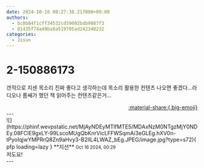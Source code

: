 ```yaml
---
date: 2024-10-16 00:27:38.217000+09:00
authors:
  - bc8b84f1cff34532cd59602bdb9087f3
  - 01435f74a49ba8a519705ad242348232
categories:
  - Jisun
---
```


# 2-150886173

<div class="post-container" markdown="1">
<div class="content-container md-sidebar__scrollwrap" markdown="1">

갠적으로 지센 목소리 진짜 좋다고 생각하는데 목소리 활용한 컨텐츠 나오면 좋겠다...라디오나 롬쌔가 했던 책 읽어주는 컨텐츠같은거...

</div>
</div>

<div style="text-align: right;" markdown="1">
<a href="https://weverse.io/fromis9/fanpost/2-150886173" style="text-align: right;">:material-share:{.big-emoji}</a>
</div>
---

<div class="comments-container md-sidebar__scrollwrap" markdown="1">
<div class="comment" markdown="1">
<div class='id-container' markdown="1">
![](https://phinf.wevpstatic.net/MjAyNDEyMTlfMTE5/MDAxNzM0NTgzMjY0NDEy.08FClE9gxLY-99LscoMUgQbKnrVicLFFWSqmAi3eGLEg.hXV0n-tPyoIqjwYMPRrQ8Zn9aHvy3-B2llL4LWAZ_bEg.JPEG/image.jpg?type=s72){ pfp loading=lazy }
**<span class="artist">지선</span>** <small>Oct 16 2024, 00:29</small><br>
</div>
<div class='comment-body' markdown="1">
저도요!
</div>
</div>
</div>
---
